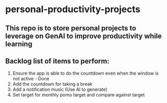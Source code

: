 # personal-productivity-projects

## This repo is to store personal projects to leverage on GenAI to improve productivity while learning

## Backlog list of items to perform:

1. Ensure the app is able to do the countdown even when the window is not active - Done
2. Add the countdown for taking a break
3. Add a notification music (Use AI to generate)
4. Set target for monthly pomo target and compare against target


